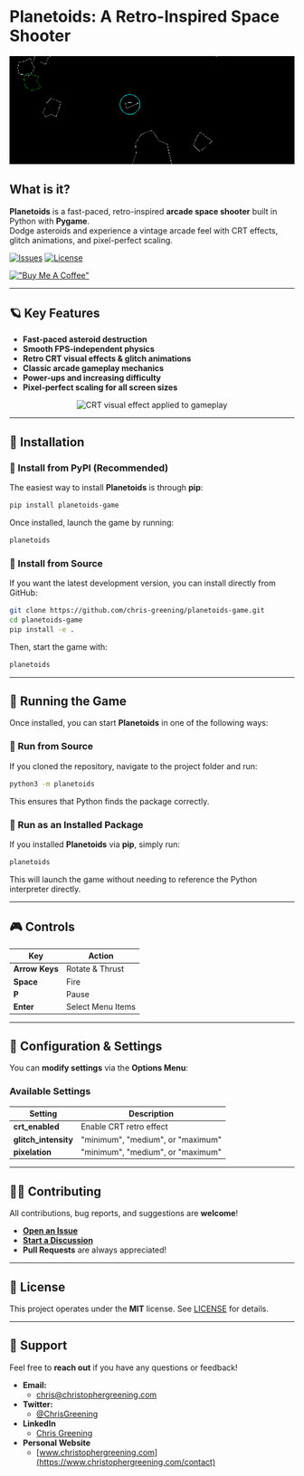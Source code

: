 # **Planetoids**: A Retro-Inspired Space Shooter

<p align="center">
  <img src="media/planetoids.gif" alt="GIF of Planetoids gameplay showing asteroids, a spaceship, and CRT visual effects">
</p>

## **What is it?**
**Planetoids** is a fast-paced, retro-inspired **arcade space shooter** built in Python with **Pygame**.  
Dodge asteroids and experience a vintage arcade feel with CRT effects, glitch animations, and pixel-perfect scaling.

[![Issues](https://img.shields.io/github/issues/chris-greening/planetoids)](https://github.com/chris-greening/planetoids/issues)
[![License](https://img.shields.io/github/license/chris-greening/planetoids)](LICENSE)

[!["Buy Me A Coffee"](https://www.buymeacoffee.com/assets/img/custom_images/orange_img.png)](https://www.buymeacoffee.com/chrisgreening)


---

## **🪐 Key Features**
- **Fast-paced asteroid destruction**
- **Smooth FPS-independent physics**
- **Retro CRT visual effects & glitch animations**
- **Classic arcade gameplay mechanics**
- **Power-ups and increasing difficulty**
- **Pixel-perfect scaling for all screen sizes**

<p align="center">
  <img src="media/crt_effect.gif" alt="CRT visual effect applied to gameplay">
</p>

---

## **💾 Installation**

### **🔹 Install from PyPI (Recommended)**
The easiest way to install **Planetoids** is through **pip**:
```sh
pip install planetoids-game
```
Once installed, launch the game by running:
```sh
planetoids
```

### **🔹 Install from Source**
If you want the latest development version, you can install directly from GitHub:
```sh
git clone https://github.com/chris-greening/planetoids-game.git
cd planetoids-game
pip install -e .
```
Then, start the game with:
```sh
planetoids
```
---

## **🚀 Running the Game**
Once installed, you can start **Planetoids** in one of the following ways:

### **🔹 Run from Source**
If you cloned the repository, navigate to the project folder and run:
```sh
python3 -m planetoids
```
This ensures that Python finds the package correctly.

### **🔹 Run as an Installed Package**
If you installed **Planetoids** via **pip**, simply run:
```sh
planetoids
```
This will launch the game without needing to reference the Python interpreter directly.

---

## **🎮 Controls**
| Key          | Action                          |
|-------------|--------------------------------|
| **Arrow Keys** | Rotate & Thrust |
| **Space** | Fire |
| **P** | Pause |
| **Enter** | Select Menu Items |

---

## **🔧 Configuration & Settings**
You can **modify settings** via the **Options Menu**:


### **Available Settings**
| Setting          | Description                              |
|-----------------|----------------------------------------|
| **crt_enabled** | Enable CRT retro effect |
| **glitch_intensity** | "minimum", "medium", or "maximum" |
| **pixelation** | "minimum", "medium", or "maximum" |

---

## **👨‍💻 Contributing**
All contributions, bug reports, and suggestions are **welcome**!  
- **[Open an Issue](https://github.com/chris-greening/planetoids/issues/new/choose)**  
- **[Start a Discussion](https://github.com/chris-greening/planetoids/discussions)**  
- **Pull Requests** are always appreciated!

---

## **📜 License**
This project operates under the **MIT** license. See [LICENSE](LICENSE) for details.

---

## **📩 Support**
Feel free to **reach out** if you have any questions or feedback!
* **Email:**  
  * chris@christophergreening.com
* **Twitter:**  
  * [@ChrisGreening](https://twitter.com/ChrisGreening)
* **LinkedIn**  
  * [Chris Greening](https://www.linkedin.com/in/chris-greening-646411139/)
* **Personal Website**  
  * [www.christophergreening.com](https://www.christophergreening.com/contact)
